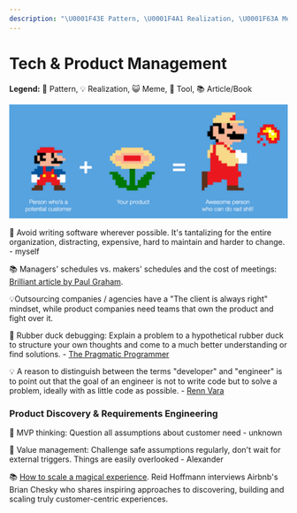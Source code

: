 ```yaml
---
description: "\U0001F43E Pattern, \U0001F4A1 Realization, \U0001F63A Meme, \U0001F52D Tool, \U0001F4DA Article/Book"
---
```


# Tech & Product Management

**Legend:** 🐾 Pattern, 💡 Realization, 😺 Meme, 🔭 Tool, 📚 Article/Book

![&#x1F4A1; Your product&apos;s raison d&#x2019;&#xEA;tre is to turn its user into a superhero.](.gitbook/assets/user-centricity.png)

🐾 Avoid writing software wherever possible. It's tantalizing for the entire organization, distracting, expensive, hard to maintain and harder to change. - myself

📚 Managers' schedules vs. makers' schedules and the cost of meetings: [Brilliant article by Paul Graham](http://www.paulgraham.com/makersschedule.html).

💡Outsourcing companies / agencies have a "The client is always right" mindset, while product companies need teams that own the product and fight over it.

🐾 Rubber duck debugging: Explain a problem to a hypothetical rubber duck to structure your own thoughts and come to a much better understanding or find solutions. - [The Pragmatic Programmer](https://en.wikipedia.org/wiki/Rubber_duck_debugging)

💡 A reason to distinguish between the terms "developer" and "engineer" is to point out that the goal of an engineer is not to write code but to solve a problem, ideally with as little code as possible. - [Renn Vara](https://snpnet.com/)

### Product Discovery & Requirements Engineering

🐾 MVP thinking: Question all assumptions about customer need - unknown

🐾 Value management: Challenge safe assumptions regularly, don't wait for external triggers. Things are easily overlooked - Alexander

📚 [How to scale a magical experience](https://reid.medium.com/how-to-scale-a-magical-experience-4-lessons-from-airbnbs-brian-chesky-eca0a182f3e3). Reid Hoffmann interviews Airbnb's Brian Chesky who shares inspiring approaches to discovering, building and scaling truly customer-centric experiences.

